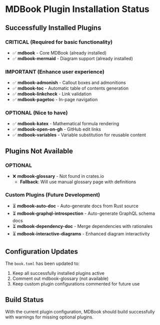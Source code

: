 # MDBook Plugin Installation Status

## Successfully Installed Plugins

### CRITICAL (Required for basic functionality)
- ✅ **mdbook** - Core MDBook (already installed)
- ✅ **mdbook-mermaid** - Diagram support (already installed)

### IMPORTANT (Enhance user experience)
- ✅ **mdbook-admonish** - Callout boxes and admonitions
- ✅ **mdbook-toc** - Automatic table of contents generation
- ✅ **mdbook-linkcheck** - Link validation
- ✅ **mdbook-pagetoc** - In-page navigation

### OPTIONAL (Nice to have)
- ✅ **mdbook-katex** - Mathematical formula rendering
- ✅ **mdbook-open-on-gh** - GitHub edit links
- ✅ **mdbook-variables** - Variable substitution for reusable content

## Plugins Not Available

### OPTIONAL
- ❌ **mdbook-glossary** - Not found in crates.io
  - **Fallback**: Will use manual glossary page with definitions

### Custom Plugins (Future Development)
- ⏳ **mdbook-auto-doc** - Auto-generate docs from Rust source
- ⏳ **mdbook-graphql-introspection** - Auto-generate GraphQL schema docs
- ⏳ **mdbook-dependency-doc** - Merge dependencies with rationales
- ⏳ **mdbook-interactive-diagrams** - Enhanced diagram interactivity

## Configuration Updates

The `book.toml` has been updated to:
1. Keep all successfully installed plugins active
2. Comment out mdbook-glossary (not available)
3. Keep custom plugin configurations commented for future use

## Build Status

With the current plugin configuration, MDBook should build successfully with warnings for missing optional plugins.